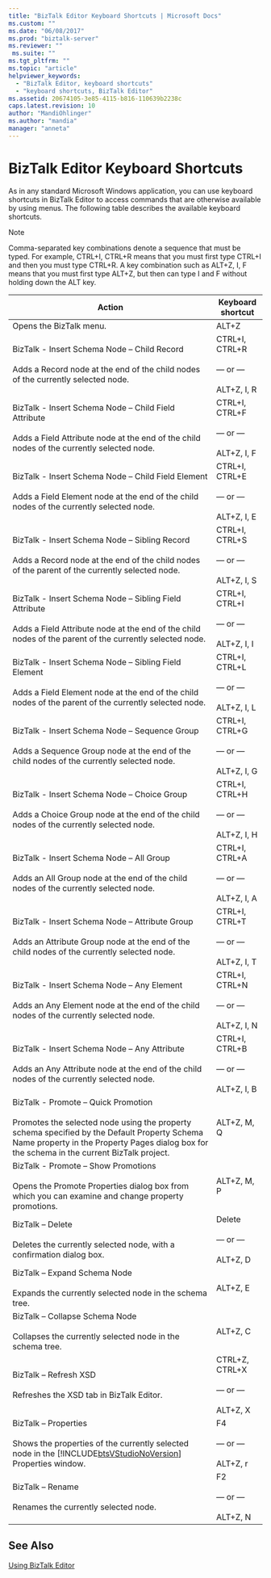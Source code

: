 ```yaml
---
title: "BizTalk Editor Keyboard Shortcuts | Microsoft Docs"
ms.custom: ""
ms.date: "06/08/2017"
ms.prod: "biztalk-server"
ms.reviewer: ""
 ms.suite: ""
ms.tgt_pltfrm: ""
ms.topic: "article"
helpviewer_keywords: 
  - "BizTalk Editor, keyboard shortcuts"
  - "keyboard shortcuts, BizTalk Editor"
ms.assetid: 20674105-3e85-4115-b816-110639b2238c
caps.latest.revision: 10
author: "MandiOhlinger"
ms.author: "mandia"
manager: "anneta"
---
```

# BizTalk Editor Keyboard Shortcuts
As in any standard Microsoft Windows application, you can use keyboard shortcuts in BizTalk Editor to access commands that are otherwise available by using menus. The following table describes the available keyboard shortcuts.  
  
> [!NOTE]
>  Comma-separated key combinations denote a sequence that must be typed. For example, CTRL+I, CTRL+R means that you must first type CTRL+I and then you must type CTRL+R. A key combination such as ALT+Z, I, F means that you must first type ALT+Z, but then can type I and F without holding down the ALT key.  
  
|Action|Keyboard shortcut|  
|------------|-----------------------|  
|Opens the BizTalk menu.|ALT+Z||  
|BizTalk - Insert Schema Node – Child Record<br /><br /> Adds a Record node at the end of the child nodes of the currently selected node.|CTRL+I, CTRL+R<br /><br /> — or —<br /><br /> ALT+Z, I, R|  
|BizTalk - Insert Schema Node – Child Field Attribute<br /><br /> Adds a Field Attribute node at the end of the child nodes of the currently selected node.|CTRL+I, CTRL+F<br /><br /> — or —<br /><br /> ALT+Z, I, F|  
|BizTalk - Insert Schema Node – Child Field Element<br /><br /> Adds a Field Element node at the end of the child nodes of the currently selected node.|CTRL+I, CTRL+E<br /><br /> — or —<br /><br /> ALT+Z, I, E|  
|BizTalk - Insert Schema Node – Sibling Record<br /><br /> Adds a Record node at the end of the child nodes of the parent of the currently selected node.|CTRL+I, CTRL+S<br /><br /> — or —<br /><br /> ALT+Z, I, S|  
|BizTalk - Insert Schema Node – Sibling Field Attribute<br /><br /> Adds a Field Attribute node at the end of the child nodes of the parent of the currently selected node.|CTRL+I, CTRL+I<br /><br /> — or —<br /><br /> ALT+Z, I, I|  
|BizTalk - Insert Schema Node – Sibling Field Element<br /><br /> Adds a Field Element node at the end of the child nodes of the parent of the currently selected node.|CTRL+I, CTRL+L<br /><br /> — or —<br /><br /> ALT+Z, I, L|  
|BizTalk - Insert Schema Node – Sequence Group<br /><br /> Adds a Sequence Group node at the end of the child nodes of the currently selected node.|CTRL+I, CTRL+G<br /><br /> — or —<br /><br /> ALT+Z, I, G|  
|BizTalk - Insert Schema Node – Choice Group<br /><br /> Adds a Choice Group node at the end of the child nodes of the currently selected node.|CTRL+I, CTRL+H<br /><br /> — or —<br /><br /> ALT+Z, I, H|  
|BizTalk - Insert Schema Node – All Group<br /><br /> Adds an All Group node at the end of the child nodes of the currently selected node.|CTRL+I, CTRL+A<br /><br /> — or —<br /><br /> ALT+Z, I, A|  
|BizTalk - Insert Schema Node – Attribute Group<br /><br /> Adds an Attribute Group node at the end of the child nodes of the currently selected node.|CTRL+I, CTRL+T<br /><br /> — or —<br /><br /> ALT+Z, I, T|  
|BizTalk - Insert Schema Node – Any Element<br /><br /> Adds an Any Element node at the end of the child nodes of the currently selected node.|CTRL+I, CTRL+N<br /><br /> — or —<br /><br /> ALT+Z, I, N|  
|BizTalk - Insert Schema Node – Any Attribute<br /><br /> Adds an Any Attribute node at the end of the child nodes of the currently selected node.|CTRL+I, CTRL+B<br /><br /> — or —<br /><br /> ALT+Z, I, B|  
|BizTalk - Promote – Quick Promotion<br /><br /> Promotes the selected node using the property schema specified by the Default Property Schema Name property in the Property Pages dialog box for the schema in the current BizTalk project.|ALT+Z, M, Q|  
|BizTalk - Promote – Show Promotions<br /><br /> Opens the Promote Properties dialog box from which you can examine and change property promotions.|ALT+Z, M, P|  
|BizTalk – Delete<br /><br /> Deletes the currently selected node, with a confirmation dialog box.|Delete<br /><br /> — or —<br /><br /> ALT+Z, D|  
|BizTalk – Expand Schema Node<br /><br /> Expands the currently selected node in the schema tree.|ALT+Z, E|  
|BizTalk – Collapse Schema Node<br /><br /> Collapses the currently selected node in the schema tree.|ALT+Z, C|  
|BizTalk – Refresh XSD<br /><br /> Refreshes the XSD tab in BizTalk Editor.|CTRL+Z, CTRL+X<br /><br /> — or —<br /><br /> ALT+Z, X|  
|BizTalk – Properties<br /><br /> Shows the properties of the currently selected node in the [!INCLUDE[btsVStudioNoVersion](../includes/btsvstudionoversion-md.md)] Properties window.|F4<br /><br /> — or —<br /><br /> ALT+Z, r|  
|BizTalk – Rename<br /><br /> Renames the currently selected node.|F2<br /><br /> — or —<br /><br /> ALT+Z, N|  
  
## See Also  
 [Using BizTalk Editor](../core/using-biztalk-editor.md)
